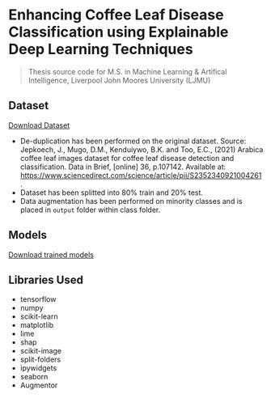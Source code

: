 # Enhancing Coffee Leaf Disease Classification using Explainable Deep Learning Techniques

> Thesis source code for M.S. in Machine Learning & Artifical Intelligence, Liverpool John Moores University (LJMU)

## Dataset

[Download Dataset](https://drive.google.com/file/d/1Iyw1oVjBeDA2WcHvtFrGezDpcJM77T8_/view?usp=sharing)

- De-duplication has been performed on the original dataset. Source: Jepkoech, J., Mugo, D.M., Kenduiywo, B.K. and Too, E.C., (2021) Arabica coffee leaf images dataset for coffee leaf disease detection and classification. Data in Brief, [online] 36, p.107142. Available at: https://www.sciencedirect.com/science/article/pii/S2352340921004261.
- Dataset has been splitted into 80% train and 20% test.
- Data augmentation has been performed on minority classes and is placed in `output` folder within class folder. 

## Models
[Download trained models](https://drive.google.com/drive/folders/1e1SrdLgBZRSTmEiCfrxs20GwCyPmuRHY?usp=sharing)

## Libraries Used

- tensorflow
- numpy
- scikit-learn
- matplotlib
- lime
- shap
- scikit-image
- split-folders
- ipywidgets
- seaborn
- Augmentor

